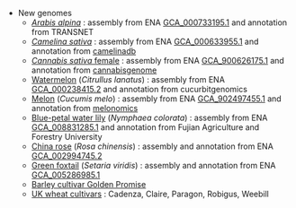 
- New genomes
    - [_Arabis alpina_](/Arabis_alpina) : assembly from ENA [GCA_000733195.1](http://www.ebi.ac.uk/ena/data/view/GCA_000733195.1) and annotation from TRANSNET
	- [_Camelina sativa_](/Camelina_sativa) : assembly from ENA [GCA_000633955.1](http://www.ebi.ac.uk/ena/data/view/GCA_000633955.1) and annotation from [camelinadb](http://camelinadb.ca/downloads.html)
	- [_Cannabis sativa_ female](/Cannabis_sativa_female) : assembly from ENA [GCA_900626175.1](http://www.ebi.ac.uk/ena/data/view/GCA_900626175.1) and annotation from [cannabisgenome](http://cannabisgenome.org)
	- [Watermelon](/Citrullus_lanatus) (_Citrullus lanatus_) : assembly from ENA [GCA_000238415.2](http://www.ebi.ac.uk/ena/data/view/GCA_000238415.2) and annotation from cucurbitgenomics
	- [Melon](/Cucumis_melo) (_Cucumis melo_) : assembly from ENA [GCA_902497455.1](http://www.ebi.ac.uk/ena/data/view/GCA_902497455.1) and annotation from [melonomics](www.melonomics.net)
	- [Blue-petal water lily](/Nymphaea_colorata) (_Nymphaea colorata_) : assembly from ENA [GCA_008831285.1](http://www.ebi.ac.uk/ena/data/view/GCA_008831285.1) and annotation from Fujian Agriculture and Forestry University
	- [China rose](/Rosa_chinensis) (_Rosa chinensis_) : assembly and annotation from ENA [GCA_002994745.2](http://www.ebi.ac.uk/ena/data/view/GCA_002994745.2)
	- [Green foxtail](/Setaria_viridis) (_Setaria viridis_) : assembly and annotation from ENA [GCA_005286985.1](http://www.ebi.ac.uk/ena/data/view/GCA_005286985.1)
	- [Barley cultivar Golden Promise](/Hordeum_vulgare/Info/Strains?db=core)  
	- [UK wheat cultivars](/Triticum_aestivum/Info/Strains?db=core) : Cadenza, Claire, Paragon, Robigus, Weebill
